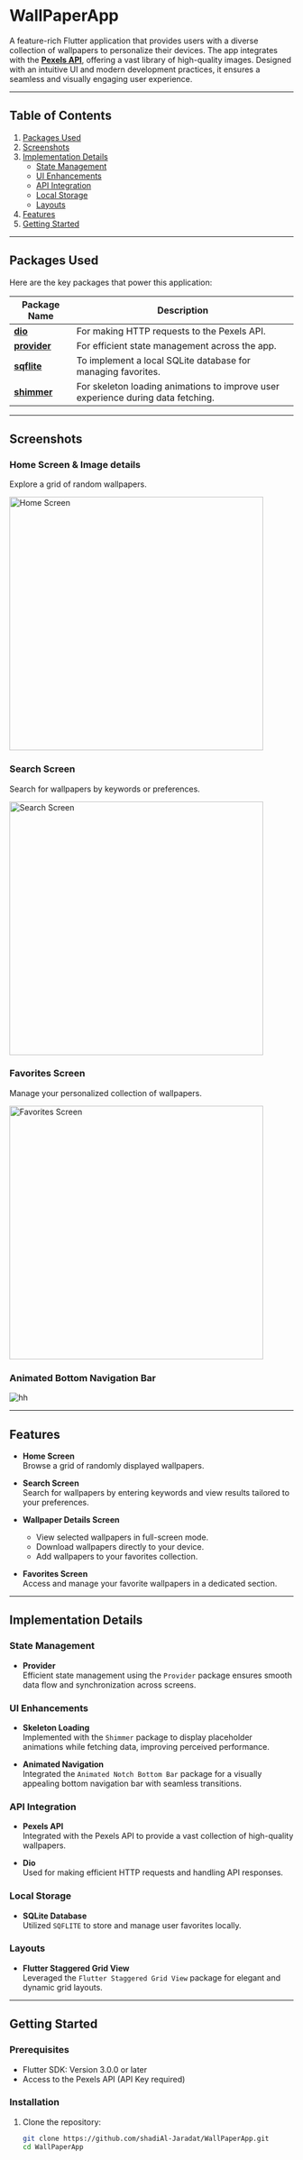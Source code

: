 # WallPaperApp

A feature-rich Flutter application that provides users with a diverse collection of wallpapers to personalize their devices. The app integrates with the [**Pexels API**](https://www.pexels.com/), offering a vast library of high-quality images. Designed with an intuitive UI and modern development practices, it ensures a seamless and visually engaging user experience.

---

## Table of Contents

1. [Packages Used](#packages-used) 
2. [Screenshots](#screenshots)
3. [Implementation Details](#implementation-details)
   - [State Management](#state-management)
   - [UI Enhancements](#ui-enhancements)
   - [API Integration](#api-integration)
   - [Local Storage](#local-storage)
   - [Layouts](#layouts)
5. [Features](#features)
6. [Getting Started](#getting-started)

---

## Packages Used

Here are the key packages that power this application:

| Package Name               | Description                                                                                  |
|----------------------------|----------------------------------------------------------------------------------------------|
| [**dio**](https://pub.dev/packages/dio)                   | For making HTTP requests to the Pexels API.                                                 |
| [**provider**](https://pub.dev/packages/provider)         | For efficient state management across the app.                                             |
| [**sqflite**](https://pub.dev/packages/sqflite)           | To implement a local SQLite database for managing favorites.                              |
| [**shimmer**](https://pub.dev/packages/shimmer)           | For skeleton loading animations to improve user experience during data fetching.          |


---

## Screenshots

### Home Screen & Image details 
Explore a grid of random wallpapers.

<img width="450" alt="Home Screen" src="https://github.com/shadiAl-Jaradat/WallPaperApp/assets/94618324/b5d0a40d-c868-4491-b165-ccce06064370">

### Search Screen  
Search for wallpapers by keywords or preferences.

<img width="450" alt="Search Screen" src="https://github.com/shadiAl-Jaradat/WallPaperApp/assets/94618324/e03c89a2-d9db-467e-a159-dbc04b51dc1b">

### Favorites Screen  
Manage your personalized collection of wallpapers.

<img width="450" alt="Favorites Screen" src="https://github.com/shadiAl-Jaradat/WallPaperApp/assets/94618324/36f8847e-36e1-4bb4-9b57-9d56e445a0cc">


### Animated Bottom Navigation Bar

![hh](https://github.com/user-attachments/assets/54ddbaeb-82a8-4f57-8327-bfc2139e4bfb)


---

## Features

- **Home Screen**  
  Browse a grid of randomly displayed wallpapers.

- **Search Screen**  
  Search for wallpapers by entering keywords and view results tailored to your preferences.

- **Wallpaper Details Screen**  
  - View selected wallpapers in full-screen mode.
  - Download wallpapers directly to your device.
  - Add wallpapers to your favorites collection.

- **Favorites Screen**  
  Access and manage your favorite wallpapers in a dedicated section.

---

## Implementation Details

### State Management
- **Provider**  
  Efficient state management using the `Provider` package ensures smooth data flow and synchronization across screens.

### UI Enhancements
- **Skeleton Loading**  
  Implemented with the `Shimmer` package to display placeholder animations while fetching data, improving perceived performance.

- **Animated Navigation**  
  Integrated the `Animated Notch Bottom Bar` package for a visually appealing bottom navigation bar with seamless transitions.

### API Integration
- **Pexels API**  
  Integrated with the Pexels API to provide a vast collection of high-quality wallpapers.

- **Dio**  
  Used for making efficient HTTP requests and handling API responses.

### Local Storage
- **SQLite Database**  
  Utilized `SQFLITE` to store and manage user favorites locally.

### Layouts
- **Flutter Staggered Grid View**  
  Leveraged the `Flutter Staggered Grid View` package for elegant and dynamic grid layouts.

---

## Getting Started

### Prerequisites
- Flutter SDK: Version 3.0.0 or later
- Access to the Pexels API (API Key required)

### Installation

1. Clone the repository:
   ```bash
   git clone https://github.com/shadiAl-Jaradat/WallPaperApp.git
   cd WallPaperApp
